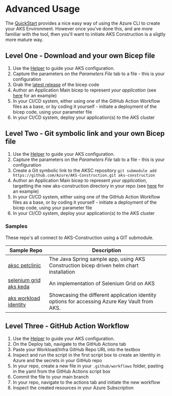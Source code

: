 # Advanced Usage

The [QuickStart](https://github.com/Azure/AKS-Construction#quickstart) provides a nice easy way of using the Azure CLI to create your AKS Environment. However once you've done this, and are more familiar with the tool, then you'll want to initiate AKS Construction is a sligtly more mature way.

## Level One - Download and your own Bicep file

1. Use the [Helper](https://azure.github.io/AKS-Construction/) to guide your AKS configuration.
1. Capture the parameters on the *Parameters File* tab to a file - this is your configuration
1. Grab the [latest release](https://github.com/Azure/AKS-Construction/releases) of the bicep code
1. Author an Application Main bicep to represent *your application* (see [here](../samples/SampleAppMain.bicep) for an example)
1. In your CI/CD system, either using one of the GitHub Action Workflow files as a base, or by coding it yourself - initiate a deployment of the bicep code, using your parameter file
1. In your CI/CD system, deploy your application(s) to the AKS cluster


## Level Two - Git symbolic link and your own Bicep file

1. Use the [Helper](https://azure.github.io/AKS-Construction/) to guide your AKS configuration.
1. Capture the parameters on the *Parameters File* tab to a file - this is your configuration
1. Create a Git symbolic link to the AKSC repository `git submodule add https://github.com/Azure/AKS-Construction.git aks-construction`
1. Author an Application Main bicep to represent *your application*, targetting the new aks-construction directory in your repo (see [here](../samples/SampleAppMain.bicep) for an example)
1. In your CI/CD system, either using one of the GitHub Action Workflow files as a base, or by coding it yourself - initiate a deployment of the bicep code, using your parameter file
1. In your CI/CD system, deploy your application(s) to the AKS cluster

### Samples

These repo's all connect to AKS-Construction using a GIT submodule.

Sample Repo | Description
----------- | -----------
[aksc petclinic](https://github.com/Gordonby/aksc-petclinic) | The Java Spring sample app, using AKS Construction bicep driven helm chart installation
[selenium grid aks keda](https://github.com/Azure-Samples/selenium-grid-aks-keda) | An implementation of Selenium Grid on AKS
[aks workload identity](https://github.com/Azure-Samples/aks-workload-identity) | Showcasing the different application identity options for accessing Azure Key Vault from AKS.

## Level Three - GitHub Action Workflow

1. Use the [Helper](https://azure.github.io/AKS-Construction/) to guide your AKS configuration.
1. On the Deploy tab, navigate to the GitHub Actions tab
1. Paste your Workload/Infra GitHub Repo URL into the textbox
1. Inspect and run the script in the first script box to create an Identity in Azure and the secrets in your GitHub repo
1. In your repo, create a new file in your `.github/workflows` folder, pasting in the yaml from the GitHub Actions script box
1. Commit the file to your main branch
1. In your repo, navigate to the actions tab and initiate the new workflow
1. Inspect the created resources in your Azure Subscription 
